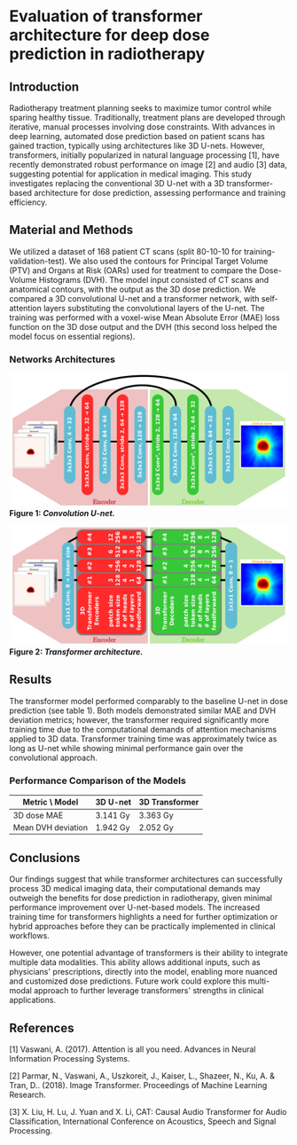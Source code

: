 # Evaluation of transformer architecture for deep dose prediction in radiotherapy

## Introduction

Radiotherapy treatment planning seeks to maximize tumor control while sparing healthy tissue. Traditionally, treatment plans are developed through iterative, manual processes involving dose constraints. With advances in deep learning, automated dose prediction based on patient scans has gained traction, typically using architectures like 3D U-nets. However, transformers, initially popularized in natural language processing [1], have recently demonstrated robust performance on image [2] and audio [3] data, suggesting potential for application in medical imaging. This study investigates replacing the conventional 3D U-net with a 3D transformer-based architecture for dose prediction, assessing performance and training efficiency.

## Material and Methods

We utilized a dataset of 168 patient CT scans (split 80-10-10 for training-validation-test). We also used the contours for Principal Target Volume (PTV) and Organs at Risk (OARs) used for treatment to compare the Dose-Volume Histograms (DVH). The model input consisted of CT scans and anatomical contours, with the output as the 3D dose prediction. We compared a 3D convolutional U-net and a transformer network, with self-attention layers substituting the convolutional layers of the U-net. The training was performed with a voxel-wise Mean Absolute Error (MAE) loss function on the 3D dose output and the DVH (this second loss helped the model focus on essential regions).

### Networks Architectures

![Figure 1: Convolution U-net](architecture-convolution.svg)
**Figure 1: _Convolution U-net._**

![Figure 2: Transformer architecture](architecture-transformer.svg)
**Figure 2: _Transformer architecture._**

## Results

The transformer model performed comparably to the baseline U-net in dose prediction (see table 1). Both models demonstrated similar MAE and DVH deviation metrics; however, the transformer required significantly more training time due to the computational demands of attention mechanisms applied to 3D data. Transformer training time was approximately twice as long as U-net while showing minimal performance gain over the convolutional approach.

### Performance Comparison of the Models

| Metric \ Model     | 3D U-net | 3D Transformer |
| ------------------ | -------- | -------------- |
| 3D dose MAE        | 3.141 Gy | 3.363 Gy       |
| Mean DVH deviation | 1.942 Gy | 2.052 Gy       |

## Conclusions

Our findings suggest that while transformer architectures can successfully process 3D medical imaging data, their computational demands may outweigh the benefits for dose prediction in radiotherapy, given minimal performance improvement over U-net-based models. The increased training time for transformers highlights a need for further optimization or hybrid approaches before they can be practically implemented in clinical workflows.

However, one potential advantage of transformers is their ability to integrate multiple data modalities. This ability allows additional inputs, such as physicians' prescriptions, directly into the model, enabling more nuanced and customized dose predictions. Future work could explore this multi-modal approach to further leverage transformers' strengths in clinical applications.

## References

[1] Vaswani, A. (2017). Attention is all you need. Advances in Neural Information Processing Systems.

[2] Parmar, N., Vaswani, A., Uszkoreit, J., Kaiser, L., Shazeer, N., Ku, A. & Tran, D.. (2018). Image Transformer. Proceedings of Machine Learning Research.

[3] X. Liu, H. Lu, J. Yuan and X. Li, CAT: Causal Audio Transformer for Audio Classification, International Conference on Acoustics, Speech and Signal Processing.
